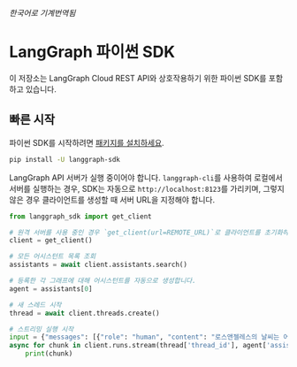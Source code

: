 _한국어로 기계번역됨_

# LangGraph 파이썬 SDK

이 저장소는 LangGraph Cloud REST API와 상호작용하기 위한 파이썬 SDK를 포함하고 있습니다.

## 빠른 시작

파이썬 SDK를 시작하려면 [패키지를 설치하세요](https://pypi.org/project/langgraph-sdk/).

```bash
pip install -U langgraph-sdk
```

LangGraph API 서버가 실행 중이어야 합니다. `langgraph-cli`를 사용하여 로컬에서 서버를 실행하는 경우, SDK는 자동으로 `http://localhost:8123`를 가리키며, 그렇지 않은 경우 클라이언트를 생성할 때 서버 URL을 지정해야 합니다.

```python
from langgraph_sdk import get_client

# 원격 서버를 사용 중인 경우 `get_client(url=REMOTE_URL)`로 클라이언트를 초기화하세요.
client = get_client()

# 모든 어시스턴트 목록 조회
assistants = await client.assistants.search()

# 등록한 각 그래프에 대해 어시스턴트를 자동으로 생성합니다.
agent = assistants[0]

# 새 스레드 시작
thread = await client.threads.create()

# 스트리밍 실행 시작
input = {"messages": [{"role": "human", "content": "로스앤젤레스의 날씨는 어때?"}]}
async for chunk in client.runs.stream(thread['thread_id'], agent['assistant_id'], input=input):
    print(chunk)
```
